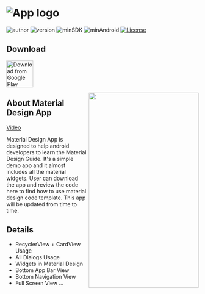 # ![App logo][]

![author][authorSvg] ![version][versSvg] ![minSDK][sdkSvg] ![minAndroid][androidSvg] [![License][licenseSvg]][license]

## Download

[<img src="https://play.google.com/intl/en_us/badges/images/generic/en_badge_web_generic.png" 
      alt="Download from Google Play" 
      height="70">](https://play.google.com/store/apps/details?id=com.eddy.materialdesign)

<img align="right" src="https://github.com/404nofound/Material-Design/blob/master/md_demo.gif" alt="" width="288" height="512" style="display: inline; float: right"/>

## About Material Design App

[Video](http://3.16.162.192/demo/md_demo.mp4)

Material Design App is designed to help android developers to learn the Material Design Guide. It's a simple demo app and it almost includes all the material widgets. User can download the app and review the code here to find how to use material design code template. This app will be updated from time to time.

## Details

* RecyclerView + CardView Usage
* All Dialogs Usage
* Widgets in Material Design
* Bottom App Bar View
* Bottom Navigation View
* Full Screen View
...

[App logo]: http://3.16.162.192/app/md_icon.png

[authorSvg]: https://img.shields.io/badge/author-S.YC-brightgreen.svg

[versSvg]: https://img.shields.io/badge/appVersion-v1.1-brightgreen.svg

[sdkSvg]: https://img.shields.io/badge/minSdkVersion-23-brightgreen.svg

[androidSvg]: https://img.shields.io/badge/minAndroid-6.0+-brightgreen.svg

[licenseSvg]: https://img.shields.io/badge/License-Apache--2.0-brightgreen.svg

[license]: https://github.com/404nofound/Material-Design/blob/master/LICENSE

